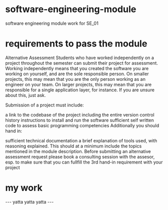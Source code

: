 # software-engineering-module
software engineering module work for SE_01

# requirements to pass the module
Alternative Assessment
Students who have worked independently on a project throughout the semester can submit their project for assessment. Working independently means that you created the software you are working on yourself, and are the sole responsible person. On smaller projects, this may mean that you are the only person working as an engineer on your team. On larger projects, this may mean that you are responsible for a single application layer, for instance. If you are unsure about this, just ask.

Submission of a project must include:

a link to the codebase of the project including the entire version control history
instructions to install and run the software
sufficient self written code to assess basic programming competencies
Additionally you should hand in:

sufficient technical documentation
a brief explanation of tools used, with reasoning explained. This should at a minimum include the topics mentioned in the module description.
Before submitting an alternative assessment request please book a consulting session with the assesor, esp. to make sure that you can fullfill the 3rd hand-in requirement with your project

# my work

--- yatta yatta yatta ---
